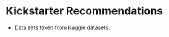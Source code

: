 # Kickstarter Recommendations

* Data sets taken from [Kaggle datasets](https://www.kaggle.com/kemical/kickstarter-projects).

